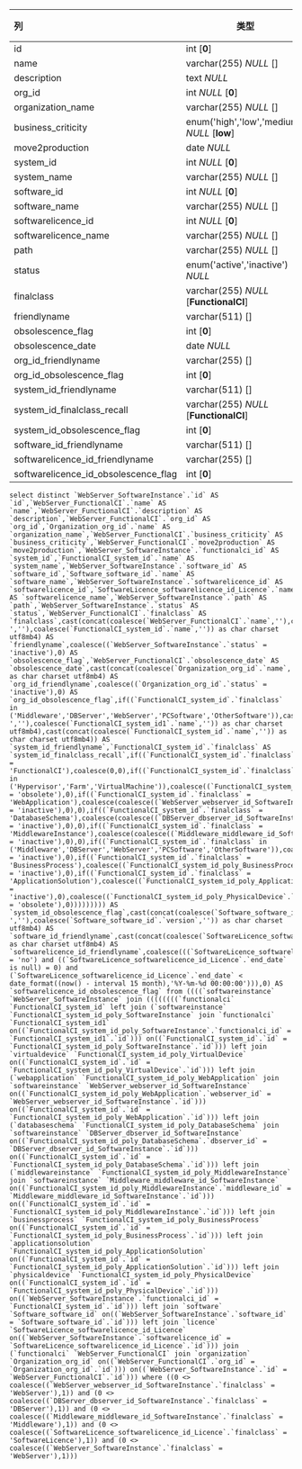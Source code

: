 | 列                                   | 类型                                         | 注释 |
| :----------------------------------- | -------------------------------------------- | ---- |
| id                                   | int [**0**]                                  |      |
| name                                 | varchar(255) *NULL* []                       |      |
| description                          | text *NULL*                                  |      |
| org_id                               | int *NULL* [**0**]                           |      |
| organization_name                    | varchar(255) *NULL* []                       |      |
| business_criticity                   | enum('high','low','medium') *NULL* [**low**] |      |
| move2production                      | date *NULL*                                  |      |
| system_id                            | int *NULL* [**0**]                           |      |
| system_name                          | varchar(255) *NULL* []                       |      |
| software_id                          | int *NULL* [**0**]                           |      |
| software_name                        | varchar(255) *NULL* []                       |      |
| softwarelicence_id                   | int *NULL* [**0**]                           |      |
| softwarelicence_name                 | varchar(255) *NULL* []                       |      |
| path                                 | varchar(255) *NULL* []                       |      |
| status                               | enum('active','inactive') *NULL*             |      |
| finalclass                           | varchar(255) *NULL* [**FunctionalCI**]       |      |
| friendlyname                         | varchar(511) []                              |      |
| obsolescence_flag                    | int [**0**]                                  |      |
| obsolescence_date                    | date *NULL*                                  |      |
| org_id_friendlyname                  | varchar(255) []                              |      |
| org_id_obsolescence_flag             | int [**0**]                                  |      |
| system_id_friendlyname               | varchar(511) []                              |      |
| system_id_finalclass_recall          | varchar(255) *NULL* [**FunctionalCI**]       |      |
| system_id_obsolescence_flag          | int [**0**]                                  |      |
| software_id_friendlyname             | varchar(511) []                              |      |
| softwarelicence_id_friendlyname      | varchar(255) []                              |      |
| softwarelicence_id_obsolescence_flag | int [**0**]                                  |      |

```
select distinct `WebServer_SoftwareInstance`.`id` AS `id`,`WebServer_FunctionalCI`.`name` AS `name`,`WebServer_FunctionalCI`.`description` AS `description`,`WebServer_FunctionalCI`.`org_id` AS `org_id`,`Organization_org_id`.`name` AS `organization_name`,`WebServer_FunctionalCI`.`business_criticity` AS `business_criticity`,`WebServer_FunctionalCI`.`move2production` AS `move2production`,`WebServer_SoftwareInstance`.`functionalci_id` AS `system_id`,`FunctionalCI_system_id`.`name` AS `system_name`,`WebServer_SoftwareInstance`.`software_id` AS `software_id`,`Software_software_id`.`name` AS `software_name`,`WebServer_SoftwareInstance`.`softwarelicence_id` AS `softwarelicence_id`,`SoftwareLicence_softwarelicence_id_Licence`.`name` AS `softwarelicence_name`,`WebServer_SoftwareInstance`.`path` AS `path`,`WebServer_SoftwareInstance`.`status` AS `status`,`WebServer_FunctionalCI`.`finalclass` AS `finalclass`,cast(concat(coalesce(`WebServer_FunctionalCI`.`name`,''),coalesce(' ',''),coalesce(`FunctionalCI_system_id`.`name`,'')) as char charset utf8mb4) AS `friendlyname`,coalesce((`WebServer_SoftwareInstance`.`status` = 'inactive'),0) AS `obsolescence_flag`,`WebServer_FunctionalCI`.`obsolescence_date` AS `obsolescence_date`,cast(concat(coalesce(`Organization_org_id`.`name`,'')) as char charset utf8mb4) AS `org_id_friendlyname`,coalesce((`Organization_org_id`.`status` = 'inactive'),0) AS `org_id_obsolescence_flag`,if((`FunctionalCI_system_id`.`finalclass` in ('Middleware','DBServer','WebServer','PCSoftware','OtherSoftware')),cast(concat(coalesce(`FunctionalCI_system_id`.`name`,''),coalesce(' ',''),coalesce(`FunctionalCI_system_id1`.`name`,'')) as char charset utf8mb4),cast(concat(coalesce(`FunctionalCI_system_id`.`name`,'')) as char charset utf8mb4)) AS `system_id_friendlyname`,`FunctionalCI_system_id`.`finalclass` AS `system_id_finalclass_recall`,if((`FunctionalCI_system_id`.`finalclass` = 'FunctionalCI'),coalesce(0,0),if((`FunctionalCI_system_id`.`finalclass` in ('Hypervisor','Farm','VirtualMachine')),coalesce((`FunctionalCI_system_id_poly_VirtualDevice`.`status` = 'obsolete'),0),if((`FunctionalCI_system_id`.`finalclass` = 'WebApplication'),coalesce(coalesce((`WebServer_webserver_id_SoftwareInstance`.`status` = 'inactive'),0),0),if((`FunctionalCI_system_id`.`finalclass` = 'DatabaseSchema'),coalesce(coalesce((`DBServer_dbserver_id_SoftwareInstance`.`status` = 'inactive'),0),0),if((`FunctionalCI_system_id`.`finalclass` = 'MiddlewareInstance'),coalesce(coalesce((`Middleware_middleware_id_SoftwareInstance`.`status` = 'inactive'),0),0),if((`FunctionalCI_system_id`.`finalclass` in ('Middleware','DBServer','WebServer','PCSoftware','OtherSoftware')),coalesce((`FunctionalCI_system_id_poly_SoftwareInstance`.`status` = 'inactive'),0),if((`FunctionalCI_system_id`.`finalclass` = 'BusinessProcess'),coalesce((`FunctionalCI_system_id_poly_BusinessProcess`.`status` = 'inactive'),0),if((`FunctionalCI_system_id`.`finalclass` = 'ApplicationSolution'),coalesce((`FunctionalCI_system_id_poly_ApplicationSolution`.`status` = 'inactive'),0),coalesce((`FunctionalCI_system_id_poly_PhysicalDevice`.`status` = 'obsolete'),0))))))))) AS `system_id_obsolescence_flag`,cast(concat(coalesce(`Software_software_id`.`name`,''),coalesce(' ',''),coalesce(`Software_software_id`.`version`,'')) as char charset utf8mb4) AS `software_id_friendlyname`,cast(concat(coalesce(`SoftwareLicence_softwarelicence_id_Licence`.`name`,'')) as char charset utf8mb4) AS `softwarelicence_id_friendlyname`,coalesce(((`SoftwareLicence_softwarelicence_id_Licence`.`perpetual` = 'no') and ((`SoftwareLicence_softwarelicence_id_Licence`.`end_date` is null) = 0) and (`SoftwareLicence_softwarelicence_id_Licence`.`end_date` < date_format((now() - interval 15 month),'%Y-%m-%d 00:00:00'))),0) AS `softwarelicence_id_obsolescence_flag` from ((((`softwareinstance` `WebServer_SoftwareInstance` join ((((((((`functionalci` `FunctionalCI_system_id` left join (`softwareinstance` `FunctionalCI_system_id_poly_SoftwareInstance` join `functionalci` `FunctionalCI_system_id1` on((`FunctionalCI_system_id_poly_SoftwareInstance`.`functionalci_id` = `FunctionalCI_system_id1`.`id`))) on((`FunctionalCI_system_id`.`id` = `FunctionalCI_system_id_poly_SoftwareInstance`.`id`))) left join `virtualdevice` `FunctionalCI_system_id_poly_VirtualDevice` on((`FunctionalCI_system_id`.`id` = `FunctionalCI_system_id_poly_VirtualDevice`.`id`))) left join (`webapplication` `FunctionalCI_system_id_poly_WebApplication` join `softwareinstance` `WebServer_webserver_id_SoftwareInstance` on((`FunctionalCI_system_id_poly_WebApplication`.`webserver_id` = `WebServer_webserver_id_SoftwareInstance`.`id`))) on((`FunctionalCI_system_id`.`id` = `FunctionalCI_system_id_poly_WebApplication`.`id`))) left join (`databaseschema` `FunctionalCI_system_id_poly_DatabaseSchema` join `softwareinstance` `DBServer_dbserver_id_SoftwareInstance` on((`FunctionalCI_system_id_poly_DatabaseSchema`.`dbserver_id` = `DBServer_dbserver_id_SoftwareInstance`.`id`))) on((`FunctionalCI_system_id`.`id` = `FunctionalCI_system_id_poly_DatabaseSchema`.`id`))) left join (`middlewareinstance` `FunctionalCI_system_id_poly_MiddlewareInstance` join `softwareinstance` `Middleware_middleware_id_SoftwareInstance` on((`FunctionalCI_system_id_poly_MiddlewareInstance`.`middleware_id` = `Middleware_middleware_id_SoftwareInstance`.`id`))) on((`FunctionalCI_system_id`.`id` = `FunctionalCI_system_id_poly_MiddlewareInstance`.`id`))) left join `businessprocess` `FunctionalCI_system_id_poly_BusinessProcess` on((`FunctionalCI_system_id`.`id` = `FunctionalCI_system_id_poly_BusinessProcess`.`id`))) left join `applicationsolution` `FunctionalCI_system_id_poly_ApplicationSolution` on((`FunctionalCI_system_id`.`id` = `FunctionalCI_system_id_poly_ApplicationSolution`.`id`))) left join `physicaldevice` `FunctionalCI_system_id_poly_PhysicalDevice` on((`FunctionalCI_system_id`.`id` = `FunctionalCI_system_id_poly_PhysicalDevice`.`id`))) on((`WebServer_SoftwareInstance`.`functionalci_id` = `FunctionalCI_system_id`.`id`))) left join `software` `Software_software_id` on((`WebServer_SoftwareInstance`.`software_id` = `Software_software_id`.`id`))) left join `licence` `SoftwareLicence_softwarelicence_id_Licence` on((`WebServer_SoftwareInstance`.`softwarelicence_id` = `SoftwareLicence_softwarelicence_id_Licence`.`id`))) join (`functionalci` `WebServer_FunctionalCI` join `organization` `Organization_org_id` on((`WebServer_FunctionalCI`.`org_id` = `Organization_org_id`.`id`))) on((`WebServer_SoftwareInstance`.`id` = `WebServer_FunctionalCI`.`id`))) where ((0 <> coalesce((`WebServer_webserver_id_SoftwareInstance`.`finalclass` = 'WebServer'),1)) and (0 <> coalesce((`DBServer_dbserver_id_SoftwareInstance`.`finalclass` = 'DBServer'),1)) and (0 <> coalesce((`Middleware_middleware_id_SoftwareInstance`.`finalclass` = 'Middleware'),1)) and (0 <> coalesce((`SoftwareLicence_softwarelicence_id_Licence`.`finalclass` = 'SoftwareLicence'),1)) and (0 <> coalesce((`WebServer_SoftwareInstance`.`finalclass` = 'WebServer'),1)))
```

